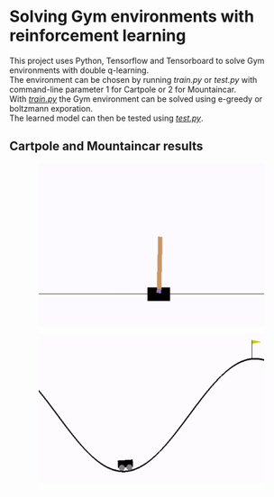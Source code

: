 # Solving Gym environments with reinforcement learning
This project uses Python, Tensorflow and Tensorboard to solve Gym environments with double q-learning.\
The environment can be chosen by running *train.py* or *test.py* with command-line parameter 1 for Cartpole or 2 for Mountaincar.\
With *<a href="train.py">train.py</a>* the Gym environment can be solved using e-greedy or boltzmann exporation.\
The learned model can then be tested using *<a href="test.py">test.py</a>*.

## Cartpole and Mountaincar results
<p align="center">
	<img src="../media/anim_a.gif" width="400px">
	<img src="../media/anim_b.gif" width="400px">
<p>